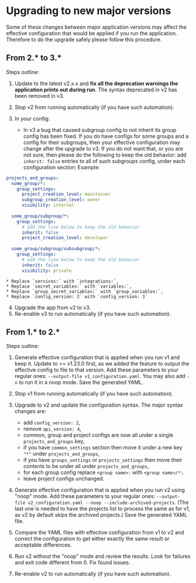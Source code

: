 # Upgrading to new major versions

Some of these changes between major application versions may affect the effective configuration that would be applied if you run the application. Therefore to do the upgrade safely please follow this procedure.

## From 2.\* to 3.\*

Steps outline:

1. Update to the latest v2.x.x and **fix all the deprecation warnings the application prints out during run**. The syntax deprecated in v2 has been removed in v3.
2. Stop v2 from running automatically (if you have such automation).
3. In your config:

    * In v3 a bug that caused subgroup config to not inherit its group config has been fixed. If you do have configs for some groups and a config for their subgroups, then your effective configuration may change after the upgrade to v3. If you do not want that, or you are not sure, then please do the following to keep the old behavior: add `inherit: false` entries to all of such subgroups config, under each configuration section:
Example:
```yaml
projects_and_groups:
  some_group/*:
    group_settings:
      project_creation_level: maintainer
      subgroup_creation_level: owner
      visibility: internal
  
  some_group/subgroup/*:
    group_settings:
      # add the line below to keep the old behavior
      inherit: false
      project_creation_level: developer
        
  some_group/subgroup/subsubgroup/*:
    group_settings:
      # add the line below to keep the old behavior
      inherit: false
      visibility: private
```
    * Replace `services:` with `integrations:`,
    * Replace `secret_variables:` with `variables:`,
    * Replace `group_secret_variables:` with `group_variables:`,
    * Replace `config_version: 2` with `config_version: 3` 
 
4. Upgrade the app from v2 to v3.
5. Re-enable v3 to run automatically (if you have such automation).

## From 1.\* to 2.\*

Steps outline:

1. Generate effective configuration that is applied when you run v1 and keep it. Update to >= v1.23.0 first, as we added the feature to output the effective config to file to that version. Add these parameters to your regular ones: `--output-file v1_configuration.yaml`. You may also add `-n` to run it in a noop mode. Save the generated YAML.
2. Stop v1 from running automatically (if you have such automation).
3. Upgrade to v2 and update the configuration syntax. The major syntax changes are:

    * add `config_version: 2`,
    * remove `api_version: 4`,
    * common, group and project configs are now all under a single `projects_and_groups` key,
    * if you have `common_settings` section then move it under a new key `"*"` under `projects_and_groups`,
    * if you have `groups_settings` or `projects_settings` then move their contents to be under all under `projects_and_groups`,
    * for each group config replace `<group name>:` with `<group name>/*:`.
    * leave project configs unchanged.
 
4. Generate effective configuration that is applied when you run v2 using "noop" mode. Add these parameters to your regular ones: `--output-file v2_configuration.yaml --noop --include-archived-projects`. (The last one is needed to have the projects list to process the same as for v1, as v2 by default skips the archived projects.) Save the generated YAML file.
5. Compare the YAML files with effective configuration from v1 to v2 and correct the configuration to get either exactly the same result or acceptable differences.
6. Run v2 without the "noop" mode and review the results. Look for failures and exit code different from 0. Fix found issues.
7. Re-enable v2 to run automatically (if you have such automation).
